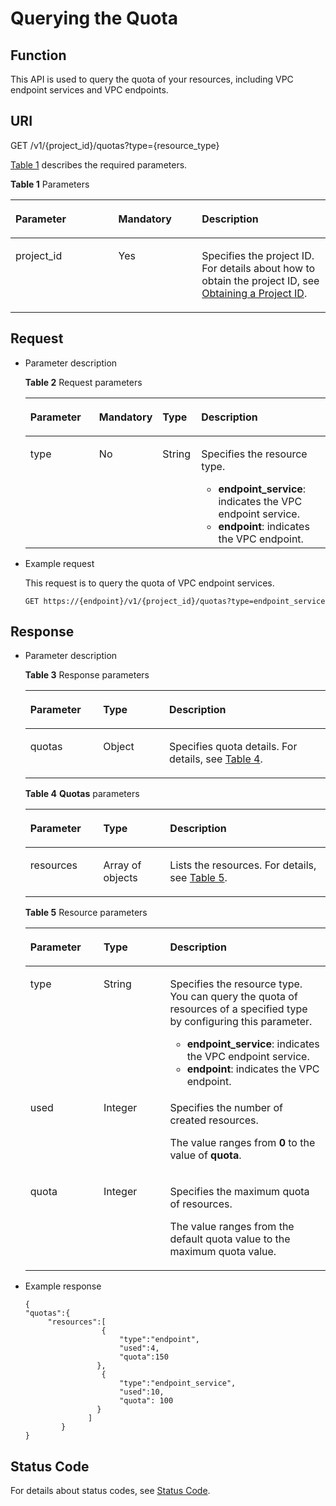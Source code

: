# Querying the Quota<a name="vpcep_06_0401"></a>

## Function<a name="section547312521673"></a>

This API is used to query the quota of your resources, including VPC endpoint services and VPC endpoints.

## URI<a name="section1347915523719"></a>

GET /v1/\{project\_id\}/quotas?type=\{resource\_type\}

[Table 1](#table1148411527716)  describes the required parameters.

**Table  1**  Parameters

<a name="table1148411527716"></a>
<table><thead align="left"><tr id="row106548523719"><th class="cellrowborder" valign="top" width="32.65%" id="mcps1.2.4.1.1"><p id="p136545529718"><a name="p136545529718"></a><a name="p136545529718"></a><strong id="b108861620114"><a name="b108861620114"></a><a name="b108861620114"></a>Parameter</strong></p>
</th>
<th class="cellrowborder" valign="top" width="26.529999999999998%" id="mcps1.2.4.1.2"><p id="p06542521472"><a name="p06542521472"></a><a name="p06542521472"></a><strong id="b1544441416111"><a name="b1544441416111"></a><a name="b1544441416111"></a>Mandatory</strong></p>
</th>
<th class="cellrowborder" valign="top" width="40.82%" id="mcps1.2.4.1.3"><p id="p116545521373"><a name="p116545521373"></a><a name="p116545521373"></a><strong id="b7342115131116"><a name="b7342115131116"></a><a name="b7342115131116"></a>Description</strong></p>
</th>
</tr>
</thead>
<tbody><tr id="row1765475213713"><td class="cellrowborder" valign="top" width="32.65%" headers="mcps1.2.4.1.1 "><p id="p12654552071"><a name="p12654552071"></a><a name="p12654552071"></a>project_id</p>
</td>
<td class="cellrowborder" valign="top" width="26.529999999999998%" headers="mcps1.2.4.1.2 "><p id="p126547522077"><a name="p126547522077"></a><a name="p126547522077"></a>Yes</p>
</td>
<td class="cellrowborder" valign="top" width="40.82%" headers="mcps1.2.4.1.3 "><p id="p1865418520717"><a name="p1865418520717"></a><a name="p1865418520717"></a>Specifies the project ID. For details about how to obtain the project ID, see <a href="obtaining-a-project-id.md">Obtaining a Project ID</a>.</p>
</td>
</tr>
</tbody>
</table>

## Request<a name="section104962522074"></a>

-   Parameter description

    **Table  2**  Request parameters

    <a name="table5505175211710"></a>
    <table><thead align="left"><tr id="row1665510521073"><th class="cellrowborder" valign="top" width="24%" id="mcps1.2.5.1.1"><p id="p196553528716"><a name="p196553528716"></a><a name="p196553528716"></a><strong id="b84841522161119"><a name="b84841522161119"></a><a name="b84841522161119"></a>Parameter</strong></p>
    </th>
    <th class="cellrowborder" valign="top" width="18%" id="mcps1.2.5.1.2"><p id="p565513525720"><a name="p565513525720"></a><a name="p565513525720"></a><strong id="b1290416015"><a name="b1290416015"></a><a name="b1290416015"></a>Mandatory</strong></p>
    </th>
    <th class="cellrowborder" valign="top" width="13%" id="mcps1.2.5.1.3"><p id="p1565535214710"><a name="p1565535214710"></a><a name="p1565535214710"></a><strong id="b366412469114"><a name="b366412469114"></a><a name="b366412469114"></a>Type</strong></p>
    </th>
    <th class="cellrowborder" valign="top" width="45%" id="mcps1.2.5.1.4"><p id="p14655165220712"><a name="p14655165220712"></a><a name="p14655165220712"></a><strong id="b1289779380"><a name="b1289779380"></a><a name="b1289779380"></a>Description</strong></p>
    </th>
    </tr>
    </thead>
    <tbody><tr id="row765515219718"><td class="cellrowborder" valign="top" width="24%" headers="mcps1.2.5.1.1 "><p id="p136557522711"><a name="p136557522711"></a><a name="p136557522711"></a>type</p>
    </td>
    <td class="cellrowborder" valign="top" width="18%" headers="mcps1.2.5.1.2 "><p id="p1865517522716"><a name="p1865517522716"></a><a name="p1865517522716"></a>No</p>
    </td>
    <td class="cellrowborder" valign="top" width="13%" headers="mcps1.2.5.1.3 "><p id="p0655115210718"><a name="p0655115210718"></a><a name="p0655115210718"></a>String</p>
    </td>
    <td class="cellrowborder" valign="top" width="45%" headers="mcps1.2.5.1.4 "><p id="p32561544163216"><a name="p32561544163216"></a><a name="p32561544163216"></a>Specifies the resource type.</p>
    <a name="ul17816144515482"></a><a name="ul17816144515482"></a><ul id="ul17816144515482"><li><strong id="b395219817292"><a name="b395219817292"></a><a name="b395219817292"></a>endpoint_service</strong>: indicates the VPC endpoint service.</li><li><strong id="b20678830113112"><a name="b20678830113112"></a><a name="b20678830113112"></a>endpoint</strong>: indicates the VPC endpoint.</li></ul>
    </td>
    </tr>
    </tbody>
    </table>

-   Example request

    This request is to query the quota of VPC endpoint services.

    ```
    GET https://{endpoint}/v1/{project_id}/quotas?type=endpoint_service
    ```


## Response<a name="section115113521171"></a>

-   Parameter description

    **Table  3**  Response parameters

    <a name="en-us_topic_0130978821_table62266580"></a>
    <table><thead align="left"><tr id="en-us_topic_0130978821_row18576134"><th class="cellrowborder" valign="top" width="24.242424242424242%" id="mcps1.2.4.1.1"><p id="en-us_topic_0130978821_p28271860"><a name="en-us_topic_0130978821_p28271860"></a><a name="en-us_topic_0130978821_p28271860"></a><strong id="b79351534181412"><a name="b79351534181412"></a><a name="b79351534181412"></a>Parameter</strong></p>
    </th>
    <th class="cellrowborder" valign="top" width="22.042204220422043%" id="mcps1.2.4.1.2"><p id="en-us_topic_0130978821_p8319290"><a name="en-us_topic_0130978821_p8319290"></a><a name="en-us_topic_0130978821_p8319290"></a><strong id="b3616184815332"><a name="b3616184815332"></a><a name="b3616184815332"></a>Type</strong></p>
    </th>
    <th class="cellrowborder" valign="top" width="53.71537153715372%" id="mcps1.2.4.1.3"><p id="en-us_topic_0130978821_p2773889"><a name="en-us_topic_0130978821_p2773889"></a><a name="en-us_topic_0130978821_p2773889"></a><strong id="b446933517136"><a name="b446933517136"></a><a name="b446933517136"></a>Description</strong></p>
    </th>
    </tr>
    </thead>
    <tbody><tr id="en-us_topic_0130978821_row23358448"><td class="cellrowborder" valign="top" width="24.242424242424242%" headers="mcps1.2.4.1.1 "><p id="p6963371876"><a name="p6963371876"></a><a name="p6963371876"></a>quotas</p>
    </td>
    <td class="cellrowborder" valign="top" width="22.042204220422043%" headers="mcps1.2.4.1.2 "><p id="p155105916445"><a name="p155105916445"></a><a name="p155105916445"></a>Object</p>
    </td>
    <td class="cellrowborder" valign="top" width="53.71537153715372%" headers="mcps1.2.4.1.3 "><p id="p144861542444"><a name="p144861542444"></a><a name="p144861542444"></a>Specifies quota details. For details, see <a href="#table862171544417">Table 4</a>.</p>
    </td>
    </tr>
    </tbody>
    </table>

    **Table  4** **Quotas**  parameters

    <a name="table862171544417"></a>
    <table><thead align="left"><tr id="row166213152440"><th class="cellrowborder" valign="top" width="24.29%" id="mcps1.2.4.1.1"><p id="p9612150445"><a name="p9612150445"></a><a name="p9612150445"></a><strong id="b12368161453414"><a name="b12368161453414"></a><a name="b12368161453414"></a>Parameter</strong></p>
    </th>
    <th class="cellrowborder" valign="top" width="22.259999999999998%" id="mcps1.2.4.1.2"><p id="p9611315194419"><a name="p9611315194419"></a><a name="p9611315194419"></a><strong id="b1394346333"><a name="b1394346333"></a><a name="b1394346333"></a>Type</strong></p>
    </th>
    <th class="cellrowborder" valign="top" width="53.449999999999996%" id="mcps1.2.4.1.3"><p id="p1962151512445"><a name="p1962151512445"></a><a name="p1962151512445"></a><strong id="b1409154957"><a name="b1409154957"></a><a name="b1409154957"></a>Description</strong></p>
    </th>
    </tr>
    </thead>
    <tbody><tr id="row4621115144412"><td class="cellrowborder" valign="top" width="24.29%" headers="mcps1.2.4.1.1 "><p id="p15621015164415"><a name="p15621015164415"></a><a name="p15621015164415"></a>resources</p>
    </td>
    <td class="cellrowborder" valign="top" width="22.259999999999998%" headers="mcps1.2.4.1.2 "><p id="p19621315194411"><a name="p19621315194411"></a><a name="p19621315194411"></a>Array of objects</p>
    </td>
    <td class="cellrowborder" valign="top" width="53.449999999999996%" headers="mcps1.2.4.1.3 "><p id="p1620155448"><a name="p1620155448"></a><a name="p1620155448"></a>Lists the resources. For details, see <a href="#table1170141514413">Table 5</a>.</p>
    </td>
    </tr>
    </tbody>
    </table>

    **Table  5**  Resource parameters

    <a name="table1170141514413"></a>
    <table><thead align="left"><tr id="row11691153447"><th class="cellrowborder" valign="top" width="24.387561243875613%" id="mcps1.2.4.1.1"><p id="p1162115184419"><a name="p1162115184419"></a><a name="p1162115184419"></a><strong id="b1361633673414"><a name="b1361633673414"></a><a name="b1361633673414"></a>Parameter</strong></p>
    </th>
    <th class="cellrowborder" valign="top" width="22.187781221877813%" id="mcps1.2.4.1.2"><p id="p136241520441"><a name="p136241520441"></a><a name="p136241520441"></a><strong id="b882535991"><a name="b882535991"></a><a name="b882535991"></a>Type</strong></p>
    </th>
    <th class="cellrowborder" valign="top" width="53.42465753424658%" id="mcps1.2.4.1.3"><p id="p106919154440"><a name="p106919154440"></a><a name="p106919154440"></a><strong id="b1797821552"><a name="b1797821552"></a><a name="b1797821552"></a>Description</strong></p>
    </th>
    </tr>
    </thead>
    <tbody><tr id="row107041515449"><td class="cellrowborder" valign="top" width="24.387561243875613%" headers="mcps1.2.4.1.1 "><p id="p1969915164416"><a name="p1969915164416"></a><a name="p1969915164416"></a>type</p>
    </td>
    <td class="cellrowborder" valign="top" width="22.187781221877813%" headers="mcps1.2.4.1.2 "><p id="p1770121584417"><a name="p1770121584417"></a><a name="p1770121584417"></a>String</p>
    </td>
    <td class="cellrowborder" valign="top" width="53.42465753424658%" headers="mcps1.2.4.1.3 "><p id="p1870191515441"><a name="p1870191515441"></a><a name="p1870191515441"></a>Specifies the resource type. You can query the quota of resources of a specified type by configuring this parameter.</p>
    <a name="ul157041517444"></a><a name="ul157041517444"></a><ul id="ul157041517444"><li><strong id="b3630122113520"><a name="b3630122113520"></a><a name="b3630122113520"></a>endpoint_service</strong>: indicates the VPC endpoint service.</li><li><strong id="b177410244356"><a name="b177410244356"></a><a name="b177410244356"></a>endpoint</strong>: indicates the VPC endpoint.</li></ul>
    </td>
    </tr>
    <tr id="row8701815124418"><td class="cellrowborder" valign="top" width="24.387561243875613%" headers="mcps1.2.4.1.1 "><p id="p19704157441"><a name="p19704157441"></a><a name="p19704157441"></a>used</p>
    </td>
    <td class="cellrowborder" valign="top" width="22.187781221877813%" headers="mcps1.2.4.1.2 "><p id="p070191524412"><a name="p070191524412"></a><a name="p070191524412"></a>Integer</p>
    </td>
    <td class="cellrowborder" valign="top" width="53.42465753424658%" headers="mcps1.2.4.1.3 "><p id="p157016155448"><a name="p157016155448"></a><a name="p157016155448"></a>Specifies the number of created resources.</p>
    <p id="p167091564419"><a name="p167091564419"></a><a name="p167091564419"></a>The value ranges from <strong id="b1407708997192551"><a name="b1407708997192551"></a><a name="b1407708997192551"></a>0</strong> to the value of <strong id="b637466560192551"><a name="b637466560192551"></a><a name="b637466560192551"></a>quota</strong>.</p>
    </td>
    </tr>
    <tr id="row370101512448"><td class="cellrowborder" valign="top" width="24.387561243875613%" headers="mcps1.2.4.1.1 "><p id="p1470111594414"><a name="p1470111594414"></a><a name="p1470111594414"></a>quota</p>
    </td>
    <td class="cellrowborder" valign="top" width="22.187781221877813%" headers="mcps1.2.4.1.2 "><p id="p8704154444"><a name="p8704154444"></a><a name="p8704154444"></a>Integer</p>
    </td>
    <td class="cellrowborder" valign="top" width="53.42465753424658%" headers="mcps1.2.4.1.3 "><p id="p117041510446"><a name="p117041510446"></a><a name="p117041510446"></a>Specifies the maximum quota of resources.</p>
    <p id="p147012155448"><a name="p147012155448"></a><a name="p147012155448"></a>The value ranges from the default quota value to the maximum quota value.</p>
    </td>
    </tr>
    </tbody>
    </table>

-   Example response

    ```
    {
    "quotas":{
         "resources":[
                     {
                         "type":"endpoint",
                         "used":4,
                         "quota":150
                    },
                     {
                         "type":"endpoint_service",
                         "used":10,
                         "quota": 100
                    }
                  ]
            }
    }
    ```


## Status Code<a name="section135401523718"></a>

For details about status codes, see  [Status Code](status-code.md).

